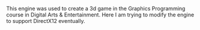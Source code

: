 This engine was used to create a 3d game in the Graphics Programming course in Digital Arts & Entertainment.
Here I am trying to modify the engine to support DirectX12 eventually.
